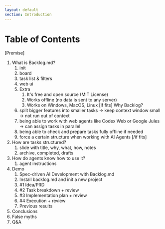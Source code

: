 ```yaml
---
layout: default
section: Introduction
---
```


# Table of Contents

[Premise]
1. What is Backlog.md?
   1. init
   2. board
   3. task list & filters
   4. web ui
   5. Extra
      1. It's free and open source (MIT License)
      2. Works offline (no data is sent to any server)
      3. Works on Windows, MacOS, Linux
[if fits]
Why Backlog?
   1. split bigger features into smaller tasks -> keep context window small -> not run out of context
   2. being able to work with web agents like Codex Web or Google Jules -> can assign tasks in parallel
   3. being able to check and prepare tasks fully offline if needed
   4. force a certain structure when working with AI Agents
[/if fits]
2. How are tasks structured?
   1. slide with title, why, what, how, notes
   2. archive, completed, drafts
3. How do agents know how to use it?
   1. agent instructions
4. Demo
   1. Spec-driven AI Development with Backlog.md
   2. Install backlog.md and init a new project
   3. #1 Idea/PRD
   4. #2 Task breakdown + review
   5. #3 Implementation plan + review
   6. #4 Execution + review
   7. Previous results
5. Conclusions
6. False myths
7. Q&A

